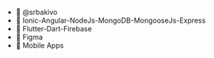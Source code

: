 - 👋 @srbakivo
- 👀 Ionic-Angular-NodeJs-MongoDB-MongooseJs-Express
- 👀 Flutter-Dart-Firebase
- 👀 Figma
- 💞️ Mobile Apps

<!---
srbakivo/srbakivo is a ✨ special ✨ repository because its `README.md` (this file) appears on your GitHub profile.
You can click the Preview link to take a look at your changes.
--->
